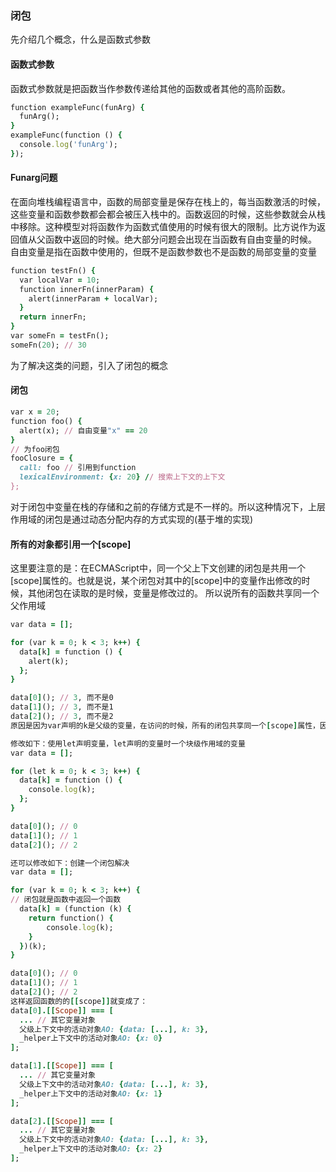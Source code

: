 ###  闭包
先介绍几个概念，什么是函数式参数
#### 函数式参数
函数式参数就是把函数当作参数传递给其他的函数或者其他的高阶函数。
```ruby
function exampleFunc(funArg) {
  funArg();
}
exampleFunc(function () {
  console.log('funArg');
});
```
#### Funarg问题
在面向堆栈编程语言中，函数的局部变量是保存在栈上的，每当函数激活的时候，这些变量和函数参数都会都会被压入栈中的。函数返回的时候，这些参数就会从栈中移除。这种模型对将函数作为函数式值使用的时候有很大的限制。比方说作为返回值从父函数中返回的时候。绝大部分问题会出现在当函数有自由变量的时候。
自由变量是指在函数中使用的，但既不是函数参数也不是函数的局部变量的变量
```ruby
function testFn() {
  var localVar = 10;
  function innerFn(innerParam) {
    alert(innerParam + localVar);
  }
  return innerFn;
}
var someFn = testFn();
someFn(20); // 30
```
为了解决这类的问题，引入了闭包的概念
#### 闭包
```ruby
var x = 20;
function foo() {
  alert(x); // 自由变量"x" == 20
}
// 为foo闭包
fooClosure = {
  call: foo // 引用到function
  lexicalEnvironment: {x: 20} // 搜索上下文的上下文
};
```
对于闭包中变量在栈的存储和之前的存储方式是不一样的。所以这种情况下，上层作用域的闭包是通过动态分配内存的方式实现的(基于堆的实现)
#### 所有的对象都引用一个[scope]
这里要注意的是：在ECMAScript中，同一个父上下文创建的闭包是共用一个[scope]属性的。也就是说，某个闭包对其中的[scope]中的变量作出修改的时候，其他闭包在读取的是时候，变量是修改过的。
所以说所有的函数共享同一个父作用域
```ruby
var data = [];

for (var k = 0; k < 3; k++) {
  data[k] = function () {
    alert(k);
  };
}

data[0](); // 3, 而不是0
data[1](); // 3, 而不是1
data[2](); // 3, 而不是2
原因是因为var声明的k是父级的变量，在访问的时候，所有的闭包共享同一个[scope]属性，因此上下文的变量k容易被改变

修改如下：使用let声明变量，let声明的变量时一个块级作用域的变量
var data = [];

for (let k = 0; k < 3; k++) {
  data[k] = function () {
    console.log(k);
  };
}

data[0](); // 0
data[1](); // 1
data[2](); // 2

还可以修改如下：创建一个闭包解决
var data = [];

for (var k = 0; k < 3; k++) {
// 闭包就是函数中返回一个函数
  data[k] = (function (k) {
    return function() {
        console.log(k);
    }
  })(k);
}

data[0](); // 0
data[1](); // 1
data[2](); // 2
这样返回函数的的[[scope]]就变成了：
data[0].[[Scope]] === [
  ... // 其它变量对象
  父级上下文中的活动对象AO: {data: [...], k: 3},
  _helper上下文中的活动对象AO: {x: 0}
];

data[1].[[Scope]] === [
  ... // 其它变量对象
  父级上下文中的活动对象AO: {data: [...], k: 3},
  _helper上下文中的活动对象AO: {x: 1}
];

data[2].[[Scope]] === [
  ... // 其它变量对象
  父级上下文中的活动对象AO: {data: [...], k: 3},
  _helper上下文中的活动对象AO: {x: 2}
];
```
